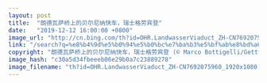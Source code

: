 ```yaml
---
layout: post
title:  "朗德瓦萨桥上的贝尔尼纳快车，瑞士格劳宾登"
date:   "2019-12-12 16:00:00 +0800"
image_url: "http://cn.bing.com/th?id=OHR.LandwasserViaduct_ZH-CN7692075960_1920x1080.jpg&rf=LaDigue_1920x1080.jpg&pid=hp"
link: "/search?q=%e8%b4%9d%e5%b0%94%e5%b0%bc%e7%ba%b3%e5%bf%ab%e8%bd%a6&form=hpcapt&mkt=zh-cn"
copyright: "朗德瓦萨桥上的贝尔尼纳快车，瑞士格劳宾登 (© Marco Bottigelli/Getty Images)"
image_hash: "c30a5d34fbeeeb06e29b0a7c23889278"
image_filename: "th?id=OHR.LandwasserViaduct_ZH-CN7692075960_1920x1080.jpg&rf=LaDigue_1920x1080.jpg&pid=hp"
---
```

